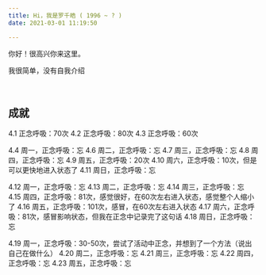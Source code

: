 ```yaml
---
title: Hi，我是罗千皓 ( 1996 ~ ? )
date: 2021-03-01 11:19:50

---
```



你好！很高兴你来这里。

我很简单，没有自我介绍


<br>

## 成就
4.1 正念呼吸：70次
4.2 正念呼吸：80次
4.3 正念呼吸：60次


4.4 周一，正念呼吸：忘
4.6 周二，正念呼吸：忘
4.7 周三，正念呼吸：忘
4.8 周四，正念呼吸：忘
4.9 周五，正念呼吸：20次
4.10 周六，正念呼吸：10次，但是可以更快地进入状态了
4.11 周日，正念呼吸：忘

4.12 周一，正念呼吸：忘
4.13 周二，正念呼吸：忘
4.14 周三，正念呼吸：忘
4.15 周四，正念呼吸：81次，感觉很好，在60次左右进入状态，感觉整个人缩小了
4.16 周五，正念呼吸：101次，感冒，在60次左右进入状态
4.17 周六，正念呼吸：81次，感冒影响状态，但我在正念中记录完了这句话
4.18 周日，正念呼吸：忘


4.19 周一，正念呼吸：30-50次，尝试了活动中正念，并想到了一个方法（说出自己在做什么）
4.20 周二，正念呼吸：忘
4.21 周三，正念呼吸：忘
4.22 周四，正念呼吸：忘
4.23 周五，正念呼吸：忘
<!-- 4.24 周六，正念呼吸：81次，感冒影响状态，但我在正念中记录完了这句话 -->
